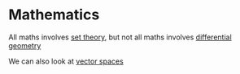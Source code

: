# Mathematics

All maths involves [set theory](set-theory.md), but not all maths involves [differential geometry](differential-geometry.md)

We can also look at [vector spaces](https://en.wikipedia.org/wiki/Vector_space)
